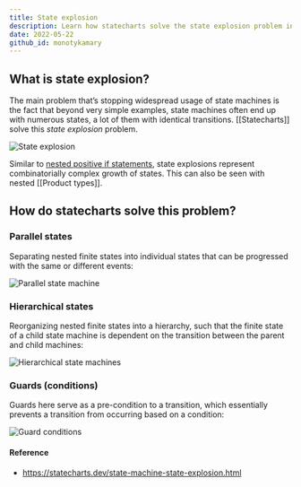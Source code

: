 ```yaml
---
title: State explosion
description: Learn how statecharts solve the state explosion problem in state machines using parallel states, hierarchical states, and guard conditions for simpler and more efficient designs.
date: 2022-05-22
github_id: monotykamary
---
```


## What is state explosion?

The main problem that’s stopping widespread usage of state machines is the fact that beyond very simple examples, state machines often end up with numerous states, a lot of them with identical transitions. [[Statecharts]] solve this _state explosion_ problem.

![State explosion](https://statecharts.dev/valid-invalid-enabled-disabled-changed-unchanged.svg)

Similar to [nested positive if statements](https://stackoverflow.com/questions/4369822/early-returns-vs-nested-positive-if-statements), state explosions represent combinatorially complex growth of states. This can also be seen with nested [[Product types]].

## How do statecharts solve this problem?

### Parallel states

Separating nested finite states into individual states that can be progressed with the same or different events:

![Parallel state machine](https://statecharts.dev/valid-invalid-enabled-disabled-changed-unchanged-parallel.svg)

### Hierarchical states

Reorganizing nested finite states into a hierarchy, such that the finite state of a child state machine is dependent on the transition between the parent and child machines:

![Hierarchical state machines](https://statecharts.dev/valid-invalid-enabled-disabled-changed-unchanged-parallel-hierarchy.svg)

### Guards (conditions)

Guards here serve as a pre-condition to a transition, which essentially prevents a transition from occurring based on a condition:

![Guard conditions](https://statecharts.dev/valid-invalid-enabled-disabled-changed-unchanged-parallel-guarded.svg)

#### Reference

- https://statecharts.dev/state-machine-state-explosion.html

